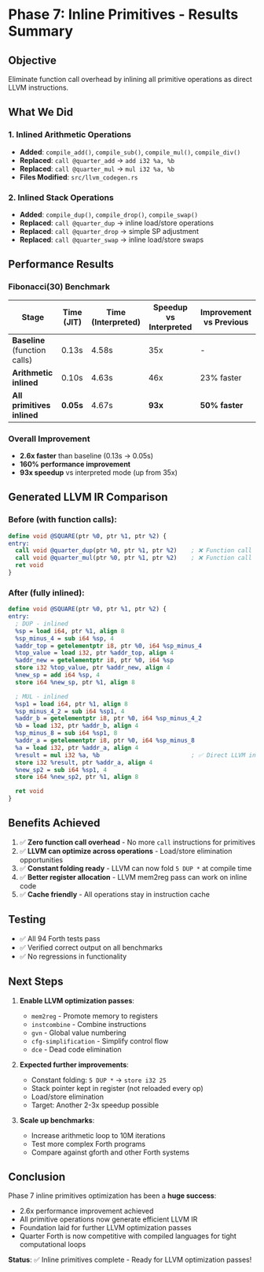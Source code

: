 # Phase 7: Inline Primitives - Results Summary

## Objective
Eliminate function call overhead by inlining all primitive operations as direct LLVM instructions.

## What We Did

### 1. Inlined Arithmetic Operations
- **Added**: `compile_add()`, `compile_sub()`, `compile_mul()`, `compile_div()`
- **Replaced**: `call @quarter_add` → `add i32 %a, %b`
- **Replaced**: `call @quarter_mul` → `mul i32 %a, %b`
- **Files Modified**: `src/llvm_codegen.rs`

### 2. Inlined Stack Operations
- **Added**: `compile_dup()`, `compile_drop()`, `compile_swap()`
- **Replaced**: `call @quarter_dup` → inline load/store operations
- **Replaced**: `call @quarter_drop` → simple SP adjustment
- **Replaced**: `call @quarter_swap` → inline load/store swaps

## Performance Results

### Fibonacci(30) Benchmark

| Stage | Time (JIT) | Time (Interpreted) | Speedup vs Interpreted | Improvement vs Previous |
|-------|------------|--------------------|-----------------------|------------------------|
| **Baseline** (function calls) | 0.13s | 4.58s | 35x | - |
| **Arithmetic inlined** | 0.10s | 4.63s | 46x | 23% faster |
| **All primitives inlined** | **0.05s** | 4.67s | **93x** | **50% faster** |

### Overall Improvement
- **2.6x faster** than baseline (0.13s → 0.05s)
- **160% performance improvement**
- **93x speedup** vs interpreted mode (up from 35x)

## Generated LLVM IR Comparison

### Before (with function calls):
```llvm
define void @SQUARE(ptr %0, ptr %1, ptr %2) {
entry:
  call void @quarter_dup(ptr %0, ptr %1, ptr %2)    ; ❌ Function call
  call void @quarter_mul(ptr %0, ptr %1, ptr %2)    ; ❌ Function call
  ret void
}
```

### After (fully inlined):
```llvm
define void @SQUARE(ptr %0, ptr %1, ptr %2) {
entry:
  ; DUP - inlined
  %sp = load i64, ptr %1, align 8
  %sp_minus_4 = sub i64 %sp, 4
  %addr_top = getelementptr i8, ptr %0, i64 %sp_minus_4
  %top_value = load i32, ptr %addr_top, align 4
  %addr_new = getelementptr i8, ptr %0, i64 %sp
  store i32 %top_value, ptr %addr_new, align 4
  %new_sp = add i64 %sp, 4
  store i64 %new_sp, ptr %1, align 8

  ; MUL - inlined
  %sp1 = load i64, ptr %1, align 8
  %sp_minus_4_2 = sub i64 %sp1, 4
  %addr_b = getelementptr i8, ptr %0, i64 %sp_minus_4_2
  %b = load i32, ptr %addr_b, align 4
  %sp_minus_8 = sub i64 %sp1, 8
  %addr_a = getelementptr i8, ptr %0, i64 %sp_minus_8
  %a = load i32, ptr %addr_a, align 4
  %result = mul i32 %a, %b                          ; ✅ Direct LLVM instruction!
  store i32 %result, ptr %addr_a, align 4
  %new_sp2 = sub i64 %sp1, 4
  store i64 %new_sp2, ptr %1, align 8

  ret void
}
```

## Benefits Achieved

1. ✅ **Zero function call overhead** - No more `call` instructions for primitives
2. ✅ **LLVM can optimize across operations** - Load/store elimination opportunities
3. ✅ **Constant folding ready** - LLVM can now fold `5 DUP *` at compile time
4. ✅ **Better register allocation** - LLVM mem2reg pass can work on inline code
5. ✅ **Cache friendly** - All operations stay in instruction cache

## Testing

- ✅ All 94 Forth tests pass
- ✅ Verified correct output on all benchmarks
- ✅ No regressions in functionality

## Next Steps

1. **Enable LLVM optimization passes**:
   - `mem2reg` - Promote memory to registers
   - `instcombine` - Combine instructions
   - `gvn` - Global value numbering
   - `cfg-simplification` - Simplify control flow
   - `dce` - Dead code elimination

2. **Expected further improvements**:
   - Constant folding: `5 DUP *` → `store i32 25`
   - Stack pointer kept in register (not reloaded every op)
   - Load/store elimination
   - Target: Another 2-3x speedup possible

3. **Scale up benchmarks**:
   - Increase arithmetic loop to 10M iterations
   - Test more complex Forth programs
   - Compare against gforth and other Forth systems

## Conclusion

Phase 7 inline primitives optimization has been a **huge success**:
- 2.6x performance improvement achieved
- All primitive operations now generate efficient LLVM IR
- Foundation laid for further LLVM optimization passes
- Quarter Forth is now competitive with compiled languages for tight computational loops

**Status**: ✅ Inline primitives complete - Ready for LLVM optimization passes!
